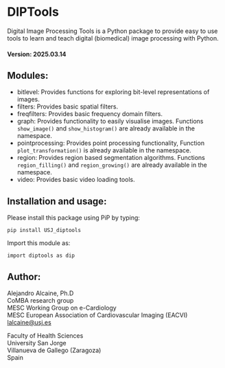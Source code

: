 # DIPTools
Digital Image Processing Tools is a Python package to provide easy to use tools to learn and teach digital (biomedical) image processing with Python.

#### Version: 2025.03.14

## Modules:
* bitlevel: Provides functions for exploring bit-level representations of images. 
* filters: Provides basic spatial filters. 
* freqfilters: Provides basic frequency domain filters. 
* graph: Provides functionality to easily visualise images. Functions `show_image()` and `show_histogram()` are already available in the namespace. 
* pointprocessing: Provides point processing functionality, Function `plot_transformation()` is already available in the namespace.
* region: Provides region based segmentation algorithms. Functions `region_filling()` and `region_growing()` are already available in the namespace. 
* video: Provides basic video loading tools.

## Installation and usage:

Please install this package using PiP by typing:

`pip install USJ_diptools`

Import this module as:

`import diptools as dip`

## Author:
Alejandro Alcaine, Ph.D\
CoMBA research group\
MESC Working Group on e-Cardiology\
MESC European Association of Cardiovascular Imaging (EACVI)\
lalcaine@usj.es

Faculty of Health Sciences\
University San Jorge\
Villanueva de Gallego (Zaragoza)\
Spain